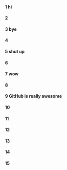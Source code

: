 #### 1 hi
#### 2
#### 3 bye
#### 4
#### 5 shut up
#### 6
#### 7 wow
#### 8
#### 9 GitHub is really awesome
#### 10
#### 11
#### 12
#### 13
#### 14
#### 15